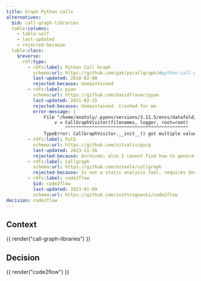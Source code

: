 ```yaml
---
title: Graph Python calls
alternatives:
  $id: call-graph-libraries
  table:columns:
    - table:self
    - last-updated
    - rejected-because
  table:class:
    $reverse:
      rdf:type:
        - rdfs:label: Python Call Graph
          schema:url: https://github.com/gak/pycallgraph/#python-call-graph
          last-updated: 2018-02-08
          rejected-because: Unmaintained
        - rdfs:label: pyan
          schema:url: https://github.com/davidfraser/pyan
          last-updated: 2021-02-15
          rejected-because: Unmaintained. Crashed for me.
          error-message: |
              File "/home/anatoly/.pyenv/versions/3.11.5/envs/datafold/lib/python3.11/site-packages/pyan/main.py", line 206, in main
                  v = CallGraphVisitor(filenames, logger, root=root)
                      ^^^^^^^^^^^^^^^^^^^^^^^^^^^^^^^^^^^^^^^^^^^^^^
              TypeError: CallGraphVisitor.__init__() got multiple values for argument 'root'
        - rdfs:label: PyCG
          schema:url: https://github.com/vitsalis/pycg
          last-updated: 2023-11-26
          rejected-because: Archived; also I cannot find how to generate graphical output.
        - rdfs:label: Callgraph
          schema:url: https://github.com/osteele/callgraph
          rejected-because: Is not a static analysis tool, requires decorators on functions.
        - rdfs:label: code2flow
          $id: code2flow
          last-updated: 2023-01-09
          schema:url: https://github.com/scottrogowski/code2flow
decision: code2flow
---
```


## Context

{{ render("call-graph-libraries") }}

## Decision

{{ render("code2flow") }}
